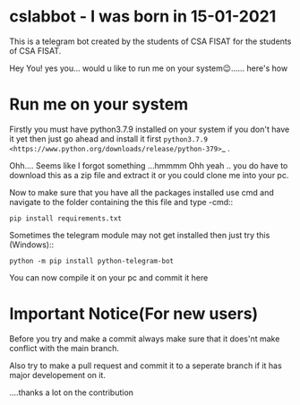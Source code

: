 # cslabbot - I was born in 15-01-2021

This is a telegram bot created by the students of CSA FISAT for the students of CSA FISAT.


Hey You!
yes you...
would u like to run me on your system😉...... here's how


Run me on your system
======================
Firstly you must have python3.7.9 installed on your system 
if you don't have it yet then just go ahead and install 
it first `python3.7.9
<https://www.python.org/downloads/release/python-379>`_ .

Ohh....
Seems like I forgot something ...hmmmm
Ohh yeah ..
you do have to download this as a zip file and extract it or you could clone me into your pc.

Now to make sure that you have all the packages installed use cmd and 
navigate to the folder containing the this file and type
-cmd::

    pip install requirements.txt
    
Sometimes the telegram module may not get installed then just try this (Windows)::

    python -m pip install python-telegram-bot
    
You can now compile it on your pc and commit it here



Important Notice(For new users)
================================

Before you try and make a commit always make sure that it does'nt make conflict with the main branch.

Also try to make a pull request and commit it to a seperate branch if it has major developement on it.

....thanks a lot on the contribution
